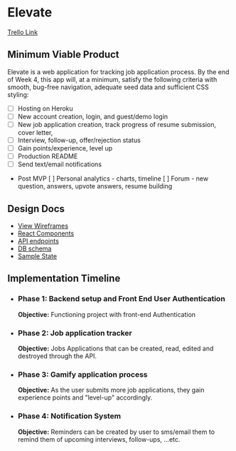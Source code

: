 # Elevate
[Trello Link](https://trello.com/b/KQWhSCx2/capstone-project)


## Minimum Viable Product

Elevate is a web application for tracking job application process. By the end of Week 4, this app will, at a minimum, satisfy the following criteria with smooth, bug-free navigation, adequate seed data and sufficient CSS styling:

- [ ] Hosting on Heroku
- [ ] New account creation, login, and guest/demo login
- [ ] New job application creation, track progress of resume submission, cover letter,
- [ ] Interview, follow-up, offer/rejection status  
- [ ] Gain points/experience, level up 
- [ ] Production README
- [ ] Send text/email notifications 
- Post MVP 
    [ ] Personal analytics - charts, timeline 
    [ ] Forum - new question, answers, upvote answers, resume building 


## Design Docs
- [View Wireframes](/docs/wireframes)
- [React Components](component-hierarchy.md)
- [API endpoints](api-endpoints.md)
- [DB schema](schema.md)
- [Sample State](sample-state.md)

## Implementation Timeline

- ### Phase 1: Backend setup and Front End User Authentication
    **Objective:** Functioning project with front-end Authentication

- ### Phase 2: Job application tracker
    **Objective:** Jobs Applications that can be created, read, edited and destroyed through the API.

- ### Phase 3: Gamify application process

    **Objective:** As the user submits more job applications, they gain experience points and "level-up" accordingly. 

- ### Phase 4: Notification System

    **Objective:** Reminders can be created by user to sms/email them to remind them of upcoming interviews, follow-ups, ...etc.
